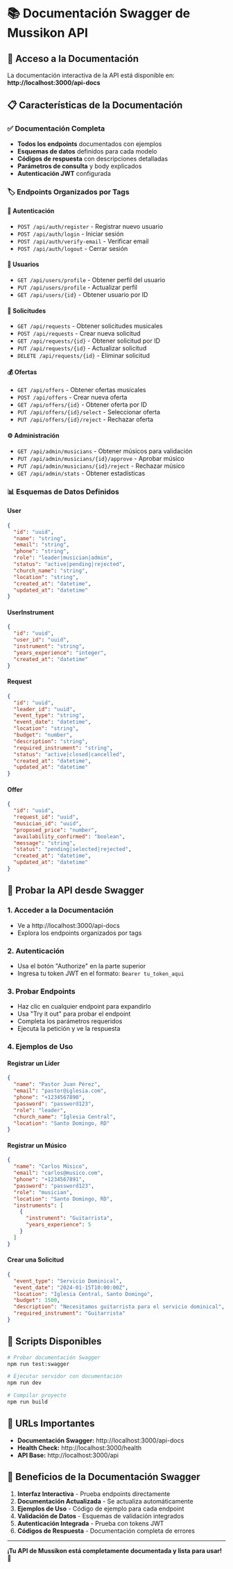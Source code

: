 # 📚 Documentación Swagger de Mussikon API

## 🚀 **Acceso a la Documentación**

La documentación interactiva de la API está disponible en:
**http://localhost:3000/api-docs**

## 📋 **Características de la Documentación**

### ✅ **Documentación Completa**
- **Todos los endpoints** documentados con ejemplos
- **Esquemas de datos** definidos para cada modelo
- **Códigos de respuesta** con descripciones detalladas
- **Parámetros de consulta** y body explicados
- **Autenticación JWT** configurada

### 🏷️ **Endpoints Organizados por Tags**

#### 🔐 **Autenticación**
- `POST /api/auth/register` - Registrar nuevo usuario
- `POST /api/auth/login` - Iniciar sesión
- `POST /api/auth/verify-email` - Verificar email
- `POST /api/auth/logout` - Cerrar sesión

#### 👤 **Usuarios**
- `GET /api/users/profile` - Obtener perfil del usuario
- `PUT /api/users/profile` - Actualizar perfil
- `GET /api/users/{id}` - Obtener usuario por ID

#### 📝 **Solicitudes**
- `GET /api/requests` - Obtener solicitudes musicales
- `POST /api/requests` - Crear nueva solicitud
- `GET /api/requests/{id}` - Obtener solicitud por ID
- `PUT /api/requests/{id}` - Actualizar solicitud
- `DELETE /api/requests/{id}` - Eliminar solicitud

#### 💰 **Ofertas**
- `GET /api/offers` - Obtener ofertas musicales
- `POST /api/offers` - Crear nueva oferta
- `GET /api/offers/{id}` - Obtener oferta por ID
- `PUT /api/offers/{id}/select` - Seleccionar oferta
- `PUT /api/offers/{id}/reject` - Rechazar oferta

#### ⚙️ **Administración**
- `GET /api/admin/musicians` - Obtener músicos para validación
- `PUT /api/admin/musicians/{id}/approve` - Aprobar músico
- `PUT /api/admin/musicians/{id}/reject` - Rechazar músico
- `GET /api/admin/stats` - Obtener estadísticas

### 📊 **Esquemas de Datos Definidos**

#### **User**
```json
{
  "id": "uuid",
  "name": "string",
  "email": "string",
  "phone": "string",
  "role": "leader|musician|admin",
  "status": "active|pending|rejected",
  "church_name": "string",
  "location": "string",
  "created_at": "datetime",
  "updated_at": "datetime"
}
```

#### **UserInstrument**
```json
{
  "id": "uuid",
  "user_id": "uuid",
  "instrument": "string",
  "years_experience": "integer",
  "created_at": "datetime"
}
```

#### **Request**
```json
{
  "id": "uuid",
  "leader_id": "uuid",
  "event_type": "string",
  "event_date": "datetime",
  "location": "string",
  "budget": "number",
  "description": "string",
  "required_instrument": "string",
  "status": "active|closed|cancelled",
  "created_at": "datetime",
  "updated_at": "datetime"
}
```

#### **Offer**
```json
{
  "id": "uuid",
  "request_id": "uuid",
  "musician_id": "uuid",
  "proposed_price": "number",
  "availability_confirmed": "boolean",
  "message": "string",
  "status": "pending|selected|rejected",
  "created_at": "datetime",
  "updated_at": "datetime"
}
```

## 🧪 **Probar la API desde Swagger**

### 1. **Acceder a la Documentación**
- Ve a http://localhost:3000/api-docs
- Explora los endpoints organizados por tags

### 2. **Autenticación**
- Usa el botón "Authorize" en la parte superior
- Ingresa tu token JWT en el formato: `Bearer tu_token_aqui`

### 3. **Probar Endpoints**
- Haz clic en cualquier endpoint para expandirlo
- Usa "Try it out" para probar el endpoint
- Completa los parámetros requeridos
- Ejecuta la petición y ve la respuesta

### 4. **Ejemplos de Uso**

#### **Registrar un Líder**
```json
{
  "name": "Pastor Juan Pérez",
  "email": "pastor@iglesia.com",
  "phone": "+1234567890",
  "password": "password123",
  "role": "leader",
  "church_name": "Iglesia Central",
  "location": "Santo Domingo, RD"
}
```

#### **Registrar un Músico**
```json
{
  "name": "Carlos Músico",
  "email": "carlos@musico.com",
  "phone": "+1234567891",
  "password": "password123",
  "role": "musician",
  "location": "Santo Domingo, RD",
  "instruments": [
    {
      "instrument": "Guitarrista",
      "years_experience": 5
    }
  ]
}
```

#### **Crear una Solicitud**
```json
{
  "event_type": "Servicio Dominical",
  "event_date": "2024-01-15T10:00:00Z",
  "location": "Iglesia Central, Santo Domingo",
  "budget": 1500,
  "description": "Necesitamos guitarrista para el servicio dominical",
  "required_instrument": "Guitarrista"
}
```

## 🔧 **Scripts Disponibles**

```bash
# Probar documentación Swagger
npm run test:swagger

# Ejecutar servidor con documentación
npm run dev

# Compilar proyecto
npm run build
```

## 📱 **URLs Importantes**

- **Documentación Swagger:** http://localhost:3000/api-docs
- **Health Check:** http://localhost:3000/health
- **API Base:** http://localhost:3000/api

## 🎯 **Beneficios de la Documentación Swagger**

1. **Interfaz Interactiva** - Prueba endpoints directamente
2. **Documentación Actualizada** - Se actualiza automáticamente
3. **Ejemplos de Uso** - Código de ejemplo para cada endpoint
4. **Validación de Datos** - Esquemas de validación integrados
5. **Autenticación Integrada** - Prueba con tokens JWT
6. **Códigos de Respuesta** - Documentación completa de errores

---

**¡Tu API de Mussikon está completamente documentada y lista para usar! 🎉**

